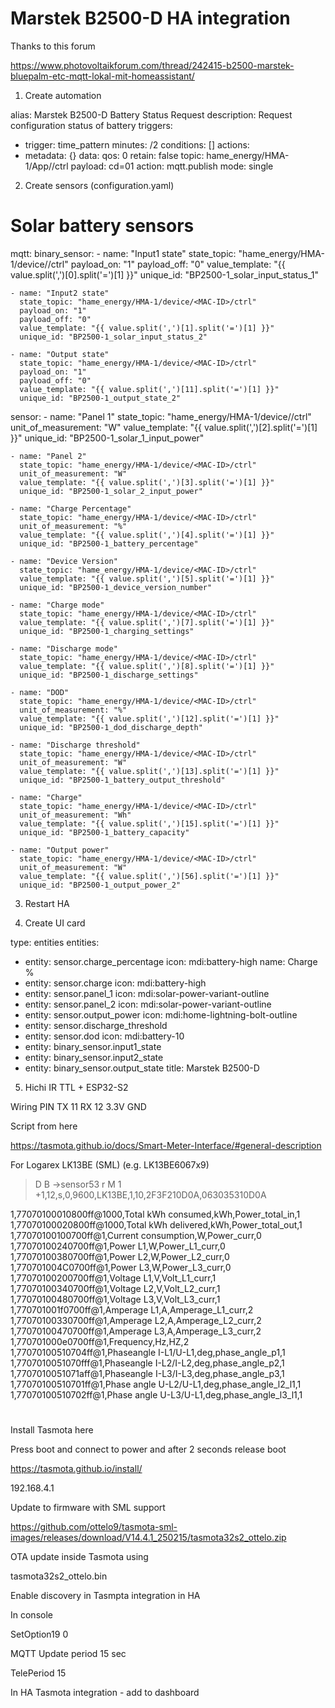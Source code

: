 # Marstek B2500-D HA integration

Thanks to this forum

https://www.photovoltaikforum.com/thread/242415-b2500-marstek-bluepalm-etc-mqtt-lokal-mit-homeassistant/


1. Create automation

alias: Marstek B2500-D Battery Status Request
description: Request configuration status of battery
triggers:
  - trigger: time_pattern
    minutes: /2
conditions: []
actions:
  - metadata: {}
    data:
      qos: 0
      retain: false
      topic: hame_energy/HMA-1/App/<MAC-ID>/ctrl
      payload: cd=01
    action: mqtt.publish
mode: single

2. Create sensors (configuration.yaml)

# Solar battery sensors
mqtt:
  binary_sensor:
    - name: "Input1 state"
      state_topic: "hame_energy/HMA-1/device/<MAC-ID>/ctrl"
      payload_on: "1"
      payload_off: "0"
      value_template: "{{ value.split(',')[0].split('=')[1] }}"
      unique_id: "BP2500-1_solar_input_status_1"

    - name: "Input2 state"
      state_topic: "hame_energy/HMA-1/device/<MAC-ID>/ctrl"
      payload_on: "1"
      payload_off: "0"
      value_template: "{{ value.split(',')[1].split('=')[1] }}"
      unique_id: "BP2500-1_solar_input_status_2"

    - name: "Output state"
      state_topic: "hame_energy/HMA-1/device/<MAC-ID>/ctrl"
      payload_on: "1"
      payload_off: "0"
      value_template: "{{ value.split(',')[11].split('=')[1] }}"
      unique_id: "BP2500-1_output_state_2"

  sensor:
    - name: "Panel 1"
      state_topic: "hame_energy/HMA-1/device/<MAC-ID>/ctrl"
      unit_of_measurement: "W"
      value_template: "{{ value.split(',')[2].split('=')[1] }}"
      unique_id: "BP2500-1_solar_1_input_power"

    - name: "Panel 2"
      state_topic: "hame_energy/HMA-1/device/<MAC-ID>/ctrl"
      unit_of_measurement: "W"
      value_template: "{{ value.split(',')[3].split('=')[1] }}"
      unique_id: "BP2500-1_solar_2_input_power"

    - name: "Charge Percentage"
      state_topic: "hame_energy/HMA-1/device/<MAC-ID>/ctrl"
      unit_of_measurement: "%"
      value_template: "{{ value.split(',')[4].split('=')[1] }}"
      unique_id: "BP2500-1_battery_percentage"

    - name: "Device Version"
      state_topic: "hame_energy/HMA-1/device/<MAC-ID>/ctrl"
      value_template: "{{ value.split(',')[5].split('=')[1] }}"
      unique_id: "BP2500-1_device_version_number"

    - name: "Charge mode"
      state_topic: "hame_energy/HMA-1/device/<MAC-ID>/ctrl"
      value_template: "{{ value.split(',')[7].split('=')[1] }}"
      unique_id: "BP2500-1_charging_settings"

    - name: "Discharge mode"
      state_topic: "hame_energy/HMA-1/device/<MAC-ID>/ctrl"
      value_template: "{{ value.split(',')[8].split('=')[1] }}"
      unique_id: "BP2500-1_discharge_settings"

    - name: "DOD"
      state_topic: "hame_energy/HMA-1/device/<MAC-ID>/ctrl"
      unit_of_measurement: "%"
      value_template: "{{ value.split(',')[12].split('=')[1] }}"
      unique_id: "BP2500-1_dod_discharge_depth"

    - name: "Discharge threshold"
      state_topic: "hame_energy/HMA-1/device/<MAC-ID>/ctrl"
      unit_of_measurement: "W"
      value_template: "{{ value.split(',')[13].split('=')[1] }}"
      unique_id: "BP2500-1_battery_output_threshold"

    - name: "Charge"
      state_topic: "hame_energy/HMA-1/device/<MAC-ID>/ctrl"
      unit_of_measurement: "Wh"
      value_template: "{{ value.split(',')[15].split('=')[1] }}"
      unique_id: "BP2500-1_battery_capacity"

    - name: "Output power"
      state_topic: "hame_energy/HMA-1/device/<MAC-ID>/ctrl"
      unit_of_measurement: "W"
      value_template: "{{ value.split(',')[56].split('=')[1] }}"
      unique_id: "BP2500-1_output_power_2"   

3. Restart HA

4. Create UI card

type: entities
entities:
  - entity: sensor.charge_percentage
    icon: mdi:battery-high
    name: Charge %
  - entity: sensor.charge
    icon: mdi:battery-high
  - entity: sensor.panel_1
    icon: mdi:solar-power-variant-outline
  - entity: sensor.panel_2
    icon: mdi:solar-power-variant-outline
  - entity: sensor.output_power
    icon: mdi:home-lightning-bolt-outline
  - entity: sensor.discharge_threshold
  - entity: sensor.dod
    icon: mdi:battery-10
  - entity: binary_sensor.input1_state
  - entity: binary_sensor.input2_state
  - entity: binary_sensor.output_state
title: Marstek B2500-D

5. Hichi IR TTL + ESP32-S2

Wiring 
PIN
TX 11
RX 12
3.3V
GND

Script from here

https://tasmota.github.io/docs/Smart-Meter-Interface/#general-description

For Logarex LK13BE (SML) (e.g. LK13BE6067x9)

>D
>B
->sensor53 r
>M 1
+1,12,s,0,9600,LK13BE,1,10,2F3F210D0A,063035310D0A

1,77070100010800ff@1000,Total kWh consumed,kWh,Power_total_in,1
1,77070100020800ff@1000,Total kWh delivered,kWh,Power_total_out,1
1,77070100100700ff@1,Current consumption,W,Power_curr,0
1,77070100240700ff@1,Power L1,W,Power_L1_curr,0
1,77070100380700ff@1,Power L2,W,Power_L2_curr,0
1,770701004C0700ff@1,Power L3,W,Power_L3_curr,0
1,77070100200700ff@1,Voltage L1,V,Volt_L1_curr,1
1,77070100340700ff@1,Voltage L2,V,Volt_L2_curr,1
1,77070100480700ff@1,Voltage L3,V,Volt_L3_curr,1
1,770701001f0700ff@1,Amperage L1,A,Amperage_L1_curr,2
1,77070100330700ff@1,Amperage L2,A,Amperage_L2_curr,2
1,77070100470700ff@1,Amperage L3,A,Amperage_L3_curr,2
1,770701000e0700ff@1,Frequency,Hz,HZ,2
1,77070100510704ff@1,Phaseangle I-L1/U-L1,deg,phase_angle_p1,1 
1,7707010051070fff@1,Phaseangle I-L2/I-L2,deg,phase_angle_p2,1  
1,7707010051071aff@1,Phaseangle I-L3/I-L3,deg,phase_angle_p3,1 
1,77070100510701ff@1,Phase angle U-L2/U-L1,deg,phase_angle_l2_l1,1
1,77070100510702ff@1,Phase angle U-L3/U-L1,deg,phase_angle_l3_l1,1
#

Install Tasmota here

Press boot and connect to power and after 2 seconds release boot

https://tasmota.github.io/install/

192.168.4.1

Update to firmware with SML support

https://github.com/ottelo9/tasmota-sml-images/releases/download/V14.4.1_250215/tasmota32s2_ottelo.zip

OTA update inside Tasmota using 

tasmota32s2_ottelo.bin

Enable discovery in Tasmpta integration in HA

In console

SetOption19 0

MQTT Update period 15 sec

TelePeriod 15

In HA Tasmota integration - add to dashboard 

         
